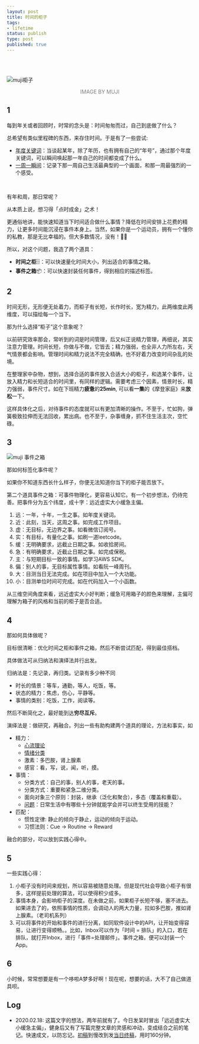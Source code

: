 ```yaml
--- 
layout: post
title: 时间的柜子
tags: 
- lifetime
status: publish
type: post
published: true
---
```


<br>
<br>


![muji柜子](https://i.imgur.com/fxd9xy7.jpg)

<center><font color="grey">IMAGE BY MUJI</font>  </center>


## 1

每到年关或者回顾时，时常的念头是：时间匆匆而过，自己到底做了什么？

总希望有类似里程碑的东西，来存住时间。于是有了一些尝试: 

* [年度关键词](https://willwang.cc/about/)：当谈起某年，除了年历，也有拥有自己的“年号”，通过那个年度关键词，可以瞬间唤起那一年自己的时间都变成了什么。
* [一周一瞬间](https://www.dropbox.com/sh/6vejwql3mdufmc2/AAAD0nQzMt1Gatd8I4zNUKqoa?dl=0)：记录下那一周自己生活最典型的一个画面，和那一周最强烈的一个感受。

<br>

有年和周，那日常呢？

从本质上说，想习得「点时成金」之术！

更通俗地讲，能快速知道当下时间适合做什么事情？降低在时间安排上花费的精力，让更多时间能沉浸在事件本身上。当然，如果你是一个运动员，拥有一个懂你的私教，那是无比幸福的。但大多数情况，没有！🤷‍♀️

所以，对这个问题，我造了两个道具：

- **时间之柜**🗄：可以快速量化时间大小，列出适合的事情之箱。
- **事件之箱**📦：可以快速封装任何事件，得到相应的描述标签。


## 2


时间无形，无形便无处着力，而柜子有长短，长作时长，宽为精力，此两维度此两维度，可以描绘每一个当下。

那为什么选择“柜子”这个意象呢？

以前研究效率那会，常听到的词是时间管理，后又纠正说精力管理，再细说，其实注意力管理。时间长短，你做与不做，它皆去；精力强弱，也全非人力所左右，天气情景都会影响。管理时间和精力说法不完全精确，也不好着力改变时间杂乱的处境。

在整理家中杂物，想到，选择合适的事件放入合适大小的柜子，和选某个事件，让放入精力和长短适合的时间里，有同样的逻辑。需要考虑三个因素，情景时长，精力强弱，事件尺寸。如在下班精力**疲惫**的**25min**, 可以看**一集**的《摩登家庭》来**放松**一下。

这样具体化之后，对待事件的态度就可以有更加清晰的操作。不至于，忙如狗，弹簧极致拉伸而无法回收，累出病。也不至于，杂事缠身，抓不住生活主次，空忙碌。

## 3

![muji 事件之箱](https://i.imgur.com/PKyEaYY.png)

那如何标签化事件呢？

如果你不知道东西长什么样子，你便无法知道你当下的柜子能否放下。

第二个道具事件之箱：可事件物理化，更容易认知它。有一个初步想法，仍待完善。把事件分为五个纬度，成十字：远近虚实大小缓急主偏。

1. 远：一年，十年，一生之事。如年度关键词。
1. 近：此刻，当天，这周之事。如完成工作项目。
1. 虚：无目标，无边界之事。如看微信订阅号。
1. 实：有目标，有量化之事。如刷一道leetcode。
1. 缓：无明确要求，远截止日期之事。如收拾房间。
1. 急：有明确要求，近截止日期之事。如完成保税。
1. 主：与短期目标一致的事情。如学习AWS SDK。
1. 偏：别人的事，无目标属性事情。如看阮一峰周刊。
1. 大：目测当日无法完成。如在项目中加入一个大功能。 
1. 小：目测单位时间可完成。如在代码加入一个小函数。

从三维空间角度来看，远近虚实大小好判断；缓急可用箱子的颜色来理解，主偏可理解为箱子的风格和当前的柜子是否合适。

## 4

那如何具体做呢？

目标很清晰：优化时间之柜和事件之箱，然后不断尝试匹配，得到最佳搭档。

具体做法可从归纳法和演绎法并行出发。

归纳法是：先记录，再归类。记录有多少种不同

* 时长的情景：等车，通勤，等人，吃饭，等。
* 状态的精力：焦虑，伤心，平静等。
* 事情的类别：吃饭，工作，阅读等。

然后不断简化之，最好能到达**穷尽互斥**。

演绎法是：做研究，再融合。列出一些有助构建两个道具的理论，方法和事实，如

* 精力：
	* [心流理论](https://www.wikiwand.com/en/Flow_(psychology))
	* [情绪分类](https://www.wikiwand.com/en/Emotion)
	* 激素：多巴胺，肾上腺素
	* 感官：看，写，说，闻，听，摸。
* 事情：
	* 分类方式：自己的事，别人的事，老天的事。
	* 分类方式：重要和紧急二维分类。
	* 面向对象三个原则：封装，继承（泛化和聚合），多态（覆盖和重载）。
	* [问题](https://www.zhihu.com/question/20894671)：日常生活中有哪些十分钟就能学会并可以终生受用的技能？
* 匹配：
	* 惯性定律: 静止的倾向于静止，运动的倾向于运动。
	* 习惯法则：Cue → Routine → Reward

融合的部分，可以放到实践心得中。

## 5

一些实践心得：

1. 小柜子没有时间来规划，所以容易被随意处理。但是现代社会导致小柜子有很多，这样提前处理的算法，可以使得积少成多。
2. 事情本身，会影响柜子的深度。在未做之前，如果柜子长短不够，塞不进去。如果进去了的，依照事情的性质，会调动人的两大力量，拉如多巴胺，推如肾上腺素。（老司机系列）
3. 可以将事件的开始和事件的进行分离，如同软件设计中的API，让开始变得容易，让进行变得顺畅。。比如，Inbox可以作为「时间 = 排队」的入口，若在排队，就打开Inbox，进行「事件=处理邮件」。事件之箱，便可以封装一个App。

## 6 

小时候，常常想要是有一个哆啦A梦多好啊！现在呢，想要的话，大不了自己做道具呗。



## Log

- 2020.02.18: 这篇文字的想法，两年前就有了。今日发呆时冒出「远近虚实大小缓急主偏」，健身后又有了写篇完整文章的灵感和冲动，变成结合之前的笔记。快速成文，以防忘记。[初稿](https://i.imgur.com/kZjksCz.png)到慢改到发[当日终稿](https://i.imgur.com/XPye0Of.jpg)，用时160分钟。